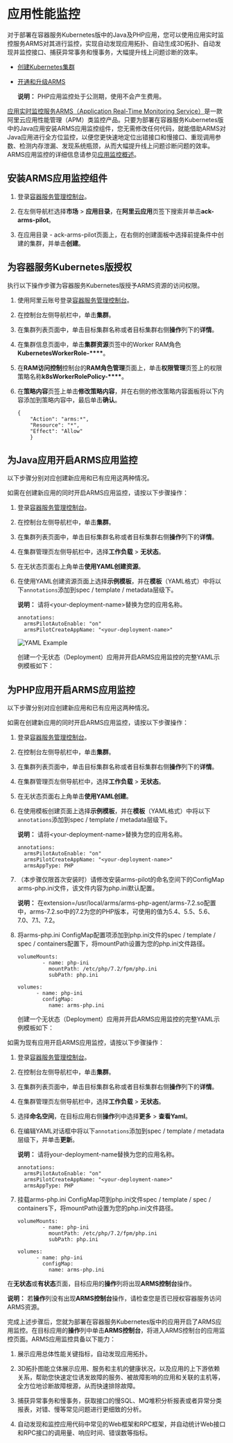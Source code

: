 # 应用性能监控

对于部署在容器服务Kubernetes版中的Java及PHP应用，您可以使用应用实时监控服务ARMS对其进行监控，实现自动发现应用拓扑、自动生成3D拓扑、自动发现并监控接口、捕获异常事务和慢事务，大幅提升线上问题诊断的效率。

-   [创建Kubernetes集群]()
-   [开通和升级ARMS](/intl.zh-CN/快速入门/开通和升级ARMS.md)

    **说明：** PHP应用监控处于公测期，使用不会产生费用。


[应用实时监控服务ARMS（Application Real-Time Monitoring Service）](/intl.zh-CN/产品简介/什么是应用实时监控服务ARMS？.md)是一款阿里云应用性能管理（APM）类监控产品。只要为部署在容器服务Kubernetes版中的Java应用安装ARMS应用监控组件，您无需修改任何代码，就能借助ARMS对Java应用进行全方位监控，以便您更快速地定位出错接口和慢接口、重现调用参数、检测内存泄漏、发现系统瓶颈，从而大幅提升线上问题诊断问题的效率。ARMS应用监控的详细信息请参见[应用监控概述](/intl.zh-CN/应用监控/应用监控概述.md)。

## 安装ARMS应用监控组件

1.  登录[容器服务管理控制台](https://cs.console.aliyun.com)。

2.  在左侧导航栏选择**市场** \> **应用目录**，在**阿里云应用**页签下搜索并单击**ack-arms-pilot**。

3.  在应用目录 - ack-arms-pilot页面上，在右侧的创建面板中选择前提条件中创建的集群，并单击**创建**。


## 为容器服务Kubernetes版授权

执行以下操作步骤为容器服务Kubernetes版授予ARMS资源的访问权限。

1.  使用阿里云账号登录[容器服务管理控制台](https://cs.console.aliyun.com)。

2.  在控制台左侧导航栏中，单击**集群**。

3.  在集群列表页面中，单击目标集群名称或者目标集群右侧**操作**列下的**详情**。

4.  在集群信息页面中，单击**集群资源**页签中的Worker RAM角色**KubernetesWorkerRole-\*\*\*\***。

5.  在**RAM访问控制**控制台的**RAM角色管理**页面上，单击**权限管理**页签上的权限策略名称**k8sWorkerRolePolicy-\*\*\*\***。

6.  在**策略内容**页签上单击**修改策略内容**，并在右侧的修改策略内容面板将以下内容添加到策略内容中，最后单击**确认**。

    ```
    {
        "Action": "arms:*",
        "Resource": "*",  
        "Effect": "Allow"
        }   
    ```


## 为Java应用开启ARMS应用监控

以下步骤分别对应创建新应用和已有应用这两种情况。

如需在创建新应用的同时开启ARMS应用监控，请按以下步骤操作：

1.  登录[容器服务管理控制台](https://cs.console.aliyun.com)。

2.  在控制台左侧导航栏中，单击**集群**。

3.  在集群列表页面中，单击目标集群名称或者目标集群右侧**操作**列下的**详情**。

4.  在集群管理页左侧导航栏中，选择**工作负载** \> **无状态**。

5.  在无状态页面右上角单击**使用YAML创建资源**。

6.  在使用YAML创建资源页面上选择**示例模板**，并在**模板**（YAML格式）中将以下`annotations`添加到spec / template / metadata层级下。

    **说明：** 请将<your-deployment-name\>替换为您的应用名称。

    ```
    annotations:
      armsPilotAutoEnable: "on"
      armsPilotCreateAppName: "<your-deployment-name>"                                
    ```

    ![YAML Example](https://static-aliyun-doc.oss-accelerate.aliyuncs.com/assets/img/zh-CN/0446760061/p53707.png)

    创建一个无状态（Deployment）应用并开启ARMS应用监控的完整YAML示例模板如下：


## 为PHP应用开启ARMS应用监控

以下步骤分别对应创建新应用和已有应用这两种情况。

如需在创建新应用的同时开启ARMS应用监控，请按以下步骤操作：

1.  登录[容器服务管理控制台](https://cs.console.aliyun.com)。

2.  在控制台左侧导航栏中，单击**集群**。

3.  在集群列表页面中，单击目标集群名称或者目标集群右侧**操作**列下的**详情**。

4.  在集群管理页左侧导航栏中，选择**工作负载** \> **无状态**。

5.  在无状态页面右上角单击**使用YAML创建**。

6.  在使用模板创建页面上选择**示例模板**，并在**模板**（YAML格式）中将以下`annotations`添加到spec / template / metadata层级下。

    **说明：** 请将<your-deployment-name\>替换为您的应用名称。

    ```
    annotations:
      armsPilotAutoEnable: "on"
      armsPilotCreateAppName: "<your-deployment-name>"
      armsAppType: PHP                                
    ```

7.  （本步骤仅限首次安装时）请修改安装arms-pilot的命名空间下的ConfigMap arms-php.ini文件，该文件内容为php.ini默认配置。

    **说明：** 在extension=/usr/local/arms/arms-php-agent/arms-7.2.so配置中，arms-7.2.so中的7.2为您的PHP版本，可使用的值为5.4、5.5、5.6、7.0、7.1、7.2。

8.  将arms-php.ini ConfigMap配置项添加到php.ini文件的spec / template / spec / containers配置下，将mountPath设置为您的php.ini文件路径。

    ```
    volumeMounts:
            - name: php-ini
              mountPath: /etc/php/7.2/fpm/php.ini
              subPath: php.ini
    ```

    ```
    volumes:
          - name: php-ini
            configMap:
              name: arms-php.ini
    ```

    创建一个无状态（Deployment）应用并开启ARMS应用监控的完整YAML示例模板如下：


如需为现有应用开启ARMS应用监控，请按以下步骤操作：

1.  登录[容器服务管理控制台](https://cs.console.aliyun.com)。

2.  在控制台左侧导航栏中，单击**集群**。

3.  在集群列表页面中，单击目标集群名称或者目标集群右侧**操作**列下的**详情**。

4.  在集群管理页左侧导航栏中，选择**工作负载** \> **无状态**。

5.  选择**命名空间**，在目标应用右侧**操作**列中选择**更多** \> **查看Yaml**。

6.  在编辑YAML对话框中将以下`annotations`添加到spec / template / metadata层级下，并单击**更新**。

    **说明：** 请将your-deployment-name替换为您的应用名称。

    ```
    annotations:
      armsPilotAutoEnable: "on"
      armsPilotCreateAppName: "<your-deployment-name>"
      armsAppType: PHP                                
    ```

7.  挂载arms-php.ini ConfigMap项到php.ini文件spec / template / spec / containers下，将mountPath设置为您的php.ini文件路径。

    ```
    volumeMounts:
            - name: php-ini
              mountPath: /etc/php/7.2/fpm/php.ini
              subPath: php.ini
    ```

    ```
    volumes:
          - name: php-ini
            configMap:
              name: arms-php.ini
    ```


在**无状态**或**有状态**页面，目标应用的**操作**列将出现**ARMS控制台**操作。

**说明：** 若**操作**列没有出现**ARMS控制台**操作，请检查您是否已授权容器服务访问ARMS资源。

完成上述步骤后，您就为部署在容器服务Kubernetes版中的应用开启了ARMS应用监控。在目标应用的**操作**列中单击**ARMS控制台**，将进入ARMS控制台的应用监控页面。ARMS应用监控具备以下能力：

1. 展示应用总体性能关键指标，自动发现应用拓扑。

2. 3D拓扑图能立体展示应用、服务和主机的健康状况，以及应用的上下游依赖关系，帮助您快速定位诱发故障的服务、被故障影响的应用和关联的主机等，全方位地诊断故障根源，从而快速排除故障。

3. 捕获异常事务和慢事务，获取接口的慢SQL、MQ堆积分析报表或者异常分类报表，对错、慢等常见问题进行更细致的分析。

4. 自动发现和监控应用代码中常见的Web框架和RPC框架，并自动统计Web接口和RPC接口的调用量、响应时间、错误数等指标。

